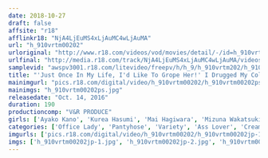 ```yaml
---
date: 2018-10-27
draft: false
affsite: "r18"
afflinkr18: "NjA4LjEuMS4xLjAuMC4wLjAuMA"
url: "h_910vrtm00202"
urloriginal: "http://www.r18.com/videos/vod/movies/detail/-/id=h_910vrtm00202"
urlfinal: "http://media.r18.com/track/NjA4LjEuMS4xLjAuMC4wLjAuMA/videos/vod/movies/detail/-/id=h_910vrtm00202"
samplevid: "awspv3001.r18.com/litevideo/freepv/h/h_9/h_910vrtm202/h_910vrtm202_dmb_w.mp4"
title: "'Just Once In My Life, I'd Like To Grope Her!' I Drugged My Colleague With The Big Ass Wrapped In Black Pantyhose With Aphrodisiacs, And Got To Have My Way With Her Voluptuous Body And Had Creampie Sex With Her Over And Over!"
mainimgurl: "pics.r18.com/digital/video/h_910vrtm00202/h_910vrtm00202ps.jpg"
mainimgs: "h_910vrtm00202ps.jpg"
releasedate: "Oct. 14, 2016"
duration: 190
productioncomp: "V&R PRODUCE"
girls: ['Ayako Kano', 'Kurea Hasumi', 'Mai Hagiwara', 'Mizuna Wakatsuki']
categories: ['Office Lady', 'Pantyhose', 'Variety', 'Ass Lover', 'Creampie', 'Squirting', 'Hi-Def']
imgurls: ['pics.r18.com/digital/video/h_910vrtm00202/h_910vrtm00202jp-1.jpg', 'pics.r18.com/digital/video/h_910vrtm00202/h_910vrtm00202jp-2.jpg', 'pics.r18.com/digital/video/h_910vrtm00202/h_910vrtm00202jp-3.jpg', 'pics.r18.com/digital/video/h_910vrtm00202/h_910vrtm00202jp-4.jpg', 'pics.r18.com/digital/video/h_910vrtm00202/h_910vrtm00202jp-5.jpg', 'pics.r18.com/digital/video/h_910vrtm00202/h_910vrtm00202jp-6.jpg', 'pics.r18.com/digital/video/h_910vrtm00202/h_910vrtm00202jp-7.jpg', 'pics.r18.com/digital/video/h_910vrtm00202/h_910vrtm00202jp-8.jpg', 'pics.r18.com/digital/video/h_910vrtm00202/h_910vrtm00202jp-9.jpg', 'pics.r18.com/digital/video/h_910vrtm00202/h_910vrtm00202jp-10.jpg', 'pics.r18.com/digital/video/h_910vrtm00202/h_910vrtm00202jp-11.jpg', 'pics.r18.com/digital/video/h_910vrtm00202/h_910vrtm00202jp-12.jpg', 'pics.r18.com/digital/video/h_910vrtm00202/h_910vrtm00202jp-13.jpg', 'pics.r18.com/digital/video/h_910vrtm00202/h_910vrtm00202jp-14.jpg', 'pics.r18.com/digital/video/h_910vrtm00202/h_910vrtm00202jp-15.jpg', 'pics.r18.com/digital/video/h_910vrtm00202/h_910vrtm00202jp-16.jpg', 'pics.r18.com/digital/video/h_910vrtm00202/h_910vrtm00202jp-17.jpg', 'pics.r18.com/digital/video/h_910vrtm00202/h_910vrtm00202jp-18.jpg', 'pics.r18.com/digital/video/h_910vrtm00202/h_910vrtm00202jp-19.jpg', 'pics.r18.com/digital/video/h_910vrtm00202/h_910vrtm00202jp-20.jpg']
imgs: ['h_910vrtm00202jp-1.jpg', 'h_910vrtm00202jp-2.jpg', 'h_910vrtm00202jp-3.jpg', 'h_910vrtm00202jp-4.jpg', 'h_910vrtm00202jp-5.jpg', 'h_910vrtm00202jp-6.jpg', 'h_910vrtm00202jp-7.jpg', 'h_910vrtm00202jp-8.jpg', 'h_910vrtm00202jp-9.jpg', 'h_910vrtm00202jp-10.jpg', 'h_910vrtm00202jp-11.jpg', 'h_910vrtm00202jp-12.jpg', 'h_910vrtm00202jp-13.jpg', 'h_910vrtm00202jp-14.jpg', 'h_910vrtm00202jp-15.jpg', 'h_910vrtm00202jp-16.jpg', 'h_910vrtm00202jp-17.jpg', 'h_910vrtm00202jp-18.jpg', 'h_910vrtm00202jp-19.jpg', 'h_910vrtm00202jp-20.jpg']
---
```

